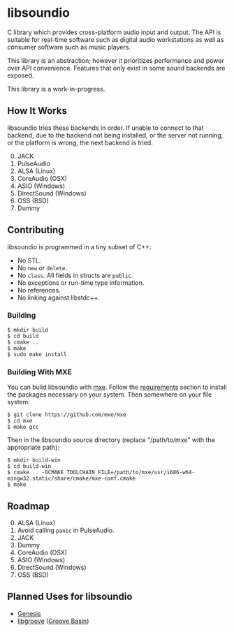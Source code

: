 # libsoundio

C library which provides cross-platform audio input and output. The API is
suitable for real-time software such as digital audio workstations as well
as consumer software such as music players.

This library is an abstraction; however it prioritizes performance and power
over API convenience. Features that only exist in some sound backends are
exposed.

This library is a work-in-progress.

## How It Works

libsoundio tries these backends in order. If unable to connect to that backend,
due to the backend not being installed, or the server not running, or the
platform is wrong, the next backend is tried.

 0. JACK
 0. PulseAudio
 0. ALSA (Linux)
 0. CoreAudio (OSX)
 0. ASIO (Windows)
 0. DirectSound (Windows)
 0. OSS (BSD)
 0. Dummy

## Contributing

libsoundio is programmed in a tiny subset of C++:

 * No STL.
 * No `new` or `delete`.
 * No `class`. All fields in structs are `public`.
 * No exceptions or run-time type information.
 * No references.
 * No linking against libstdc++.

### Building

```
$ mkdir build
$ cd build
$ cmake ..
$ make
$ sudo make install
```

### Building With MXE

You can build libsoundio with [mxe](http://mxe.cc/). Follow the
[requirements](http://mxe.cc/#requirements) section to install the
packages necessary on your system. Then somewhere on your file system:

```
$ git clone https://github.com/mxe/mxe
$ cd mxe
$ make gcc
```

Then in the libsoundio source directory (replace "/path/to/mxe" with the
appropriate path):

```
$ mkdir build-win
$ cd build-win
$ cmake .. -DCMAKE_TOOLCHAIN_FILE=/path/to/mxe/usr/i686-w64-mingw32.static/share/cmake/mxe-conf.cmake
$ make
```

## Roadmap

 0. ALSA (Linux)
 0. Avoid calling `panic` in PulseAudio.
 0. JACK
 0. Dummy
 0. CoreAudio (OSX)
 0. ASIO (Windows)
 0. DirectSound (Windows)
 0. OSS (BSD)

## Planned Uses for libsoundio

 * [Genesis](https://github.com/andrewrk/genesis)
 * [libgroove](https://github.com/andrewrk/libgroove) ([Groove Basin](https://github.com/andrewrk/groovebasin))
